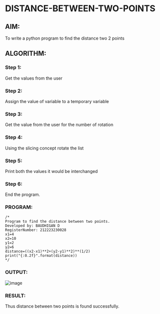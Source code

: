 # DISTANCE-BETWEEN-TWO-POINTS

## AIM:
To write a python program to find the distance two 2 points
## ALGORITHM:
### Step 1: 
Get the values from the user
### Step 2: 
Assign the value of variable to a temporary variable
### Step 3: 
Get the value from the user for the number of rotation
### Step 4: 
Using the slicing concept rotate the list

### Step 5: 
Print both the values it would be interchanged
### Step 6: 
End the program. 
### PROGRAM:
```
/*
Program to find the distance between two points.
Developed by: BAUDHIGAN D
RegisterNumber: 212223230028
x1=4
x2=10
y1=2
y2=6
distance=((x2-x1)**2+(y2-y1)**2)**(1/2)
print("{:0.2f}".format(distance))
*/
```

### OUTPUT:
![image](https://github.com/baudhigan/DISTANCE-BETWEEN-TWO-POINTS/assets/151921158/9d1ae713-9570-4987-a287-fd30aefdeb19)


### RESULT:
Thus distance between two points is found successfully.
